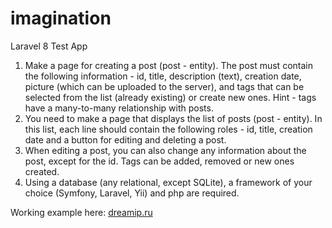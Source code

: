# imagination
 Laravel 8 Test App
 
 1. Make a page for creating a post (post - entity). The post must contain the following information - id, title, description (text), creation date, picture (which can be uploaded to the server), and tags that can be selected from the list (already existing) or create new ones.
Hint - tags have a many-to-many relationship with posts.
2. You need to make a page that displays the list of posts (post - entity). In this list, each line should contain the following roles - id, title, creation date and a button for editing and deleting a post.
3. When editing a post, you can also change any information about the post, except for the id. Tags can be added, removed or new ones created.
4. Using a database (any relational, except SQLite), a framework of your choice (Symfony, Laravel, Yii) and php are required.

Working example here: <a href="https://dreamip.ru">dreamip.ru</a>
